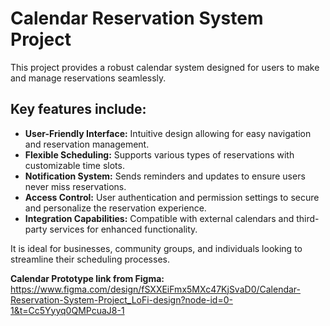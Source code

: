 # Calendar Reservation System Project
This project provides a robust calendar system designed for users to make and manage reservations seamlessly. 

## Key features include:
- **User-Friendly Interface:** Intuitive design allowing for easy navigation and reservation management.
- **Flexible Scheduling:** Supports various types of reservations with customizable time slots.
- **Notification System:** Sends reminders and updates to ensure users never miss reservations.
- **Access Control:** User authentication and permission settings to secure and personalize the reservation experience.
- **Integration Capabilities:** Compatible with external calendars and third-party services for enhanced functionality.

It is ideal for businesses, community groups, and individuals looking to streamline their scheduling processes.

**Calendar Prototype link from Figma:** https://www.figma.com/design/fSXXEiFmx5MXc47KjSvaD0/Calendar-Reservation-System-Project_LoFi-design?node-id=0-1&t=Cc5Yyyq0QMPcuaJ8-1
